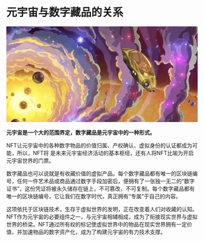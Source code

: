 # 元宇宙与数字藏品的关系


![元宇宙游戏](208.png)



**元宇宙是一个大的范围界定，数字藏品是元宇宙中的一种形式。**

NFT让元宇宙中的各种数字物品的价值归属、产权确认、虚拟身份的认证都成为可能，所以，NFT将 是未来元宇宙经济活动的基本枢纽，还有人将NFT比喻为开启元宇宙世界的门票。

数字藏品也可以说就是有收藏价值的虚拟产品。每个数字藏品都有唯一的区块链编号，任何一件艺术品或商品通过数字手段加密后，便拥有了一张独一无二的“数字证书”，这份凭证将被永久储存在链上，不可篡改，不可复制。每个数字藏品都有唯一的区块链编号，它让我们在数字时代，真正拥有“专属”于自己的内容。

这项依托于区块链技术，生存于虚拟世界的发明，正在改变着人们对收藏的认知。NFT作为元宇宙的必要组件之一，与元宇宙相辅相成，成为了衔接现实世界与虚拟世界的桥梁。NFT通过所有权的标记使虚拟世界中的物品在现实世界拥有一定价值，并加速物品的数字资产化，成为了构建元宇宙的有力技术支撑。
